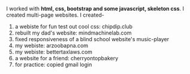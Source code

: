 I worked with **html, css, bootstrap and some javascript, skeleton css**. I created multi-page websites. 
I created-
1. a webiste for fun test out cool css: chipdip.club
2. rebuilt my dad's website: mindmachinelab.com
3. fixed responsiveness of a blind school website's music-player
4. my webiste: arzoobapna.com
5. my webiste: bettertaxlaws.com 
6. a website for a friend: cherryontopbakery
7. for practice: copied gmail login

